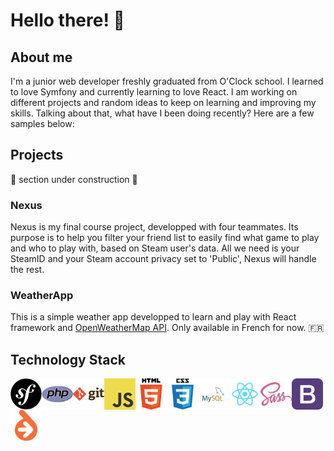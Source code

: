 
# Hello there! 👋

## About me

I'm a junior web developer freshly graduated from O'Clock school. I learned to love Symfony and currently learning to love React.
I am working on different projects and random ideas to keep on learning and improving my skills.
Talking about that, what have I been doing recently? Here are a few samples below:

## Projects

:construction_worker: section under construction :construction_worker:

### Nexus

Nexus is my final course project, developped with four teammates.
Its purpose is to help you filter your friend list to easily find what game to play and who to play with, based on Steam user's data.
All we need is your SteamID and your Steam account privacy set to 'Public', Nexus will handle the rest.

### WeatherApp

This is a simple weather app developped to learn and play with React framework and [OpenWeatherMap API](https://openweathermap.org/api).
Only available in French for now. :fr:

## Technology Stack

<img width="50px" align="left" src="https://raw.githubusercontent.com/github/explore/d0c5a5e31e1776ad62379ef5f6b703bcf107d3a3/topics/symfony/symfony.png" />
<img width="50px" align="left" src="https://raw.githubusercontent.com/github/explore/ccc16358ac4530c6a69b1b80c7223cd2744dea83/topics/php/php.png" />
<img width="50px" align="left" src="https://raw.githubusercontent.com/github/explore/80688e429a7d4ef2fca1e82350fe8e3517d3494d/topics/git/git.png" />
<img width="50px" align="left" src="https://raw.githubusercontent.com/github/explore/80688e429a7d4ef2fca1e82350fe8e3517d3494d/topics/javascript/javascript.png" />
<img width="50px" align="left" src="https://raw.githubusercontent.com/github/explore/80688e429a7d4ef2fca1e82350fe8e3517d3494d/topics/html/html.png" />
<img width="50px" align="left" src="https://raw.githubusercontent.com/github/explore/80688e429a7d4ef2fca1e82350fe8e3517d3494d/topics/css/css.png" />
<img width="50px" align="left" src="https://raw.githubusercontent.com/github/explore/80688e429a7d4ef2fca1e82350fe8e3517d3494d/topics/mysql/mysql.png" />
<img width="50px" align="left" src="https://raw.githubusercontent.com/github/explore/80688e429a7d4ef2fca1e82350fe8e3517d3494d/topics/react/react.png" />
<img width="50px" align="left" src="https://raw.githubusercontent.com/github/explore/80688e429a7d4ef2fca1e82350fe8e3517d3494d/topics/sass/sass.png" />
<img width="50px" align="left" src="https://raw.githubusercontent.com/github/explore/80688e429a7d4ef2fca1e82350fe8e3517d3494d/topics/bootstrap/bootstrap.png" />
<img width="50px" align="left" src="https://raw.githubusercontent.com/devicons/devicon/2ae2a900d2f041da66e950e4d48052658d850630/icons/doctrine/doctrine-original.svg" />
